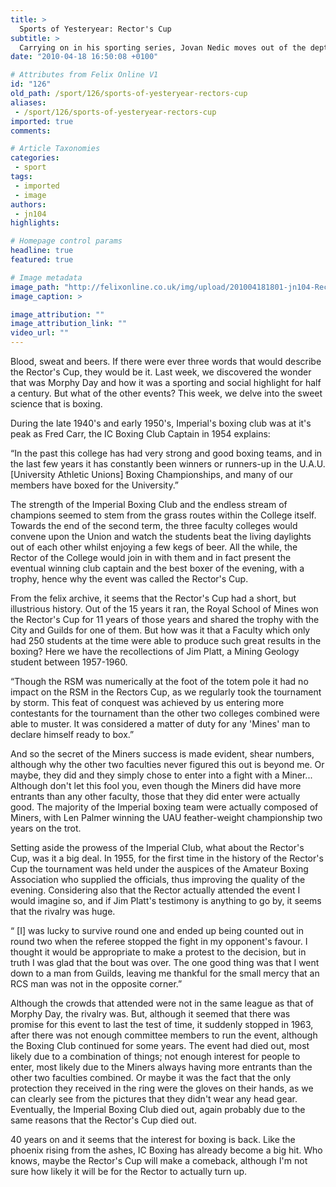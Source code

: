 ```yaml
---
title: >
  Sports of Yesteryear: Rector's Cup
subtitle: >
  Carrying on in his sporting series, Jovan Nedic moves out of the depths of the Thames and into the ring
date: "2010-04-18 16:50:08 +0100"

# Attributes from Felix Online V1
id: "126"
old_path: /sport/126/sports-of-yesteryear-rectors-cup
aliases:
 - /sport/126/sports-of-yesteryear-rectors-cup
imported: true
comments:

# Article Taxonomies
categories:
 - sport
tags:
 - imported
 - image
authors:
 - jn104
highlights:

# Homepage control params
headline: true
featured: true

# Image metadata
image_path: "http://felixonline.co.uk/img/upload/201004181801-jn104-RectorsC.jpg"
image_caption: >

image_attribution: ""
image_attribution_link: ""
video_url: ""
---
```


Blood, sweat and beers. If there were ever three words that would describe the Rector's Cup, they would be it. Last week, we discovered the wonder that was Morphy Day and how it was a sporting and social highlight for half a century. But what of the other events? This week, we delve into the sweet science that is boxing.

 During the late 1940's and early 1950's, Imperial's boxing club was at it's peak as Fred Carr, the IC Boxing Club Captain in 1954 explains:

 “In the past this college has had very strong and good boxing teams, and in the last few years it has constantly been winners or runners-up in the U.A.U. [University Athletic Unions] Boxing Championships, and many of our members have boxed for the University.”

 The strength of the Imperial Boxing Club and the endless stream of champions seemed to stem from the grass routes within the College itself. Towards the end of the second term, the three faculty colleges would convene upon the Union and watch the students beat the living daylights out of each other whilst enjoying a few kegs of beer. All the while, the Rector of the College would join in with them and in fact present the eventual winning club captain and the best boxer of the evening, with a trophy, hence why the event was called the Rector's Cup.

 From the felix archive, it seems that the Rector's Cup had a short, but illustrious history. Out of the 15 years it ran, the Royal School of Mines won the Rector's Cup for 11 years of those years and shared the trophy with the City and Guilds for one of them. But how was it that a Faculty which only had 250 students at the time were able to produce such great results in the boxing? Here we have the recollections of Jim Platt, a Mining Geology student between 1957-1960.

 “Though the RSM was numerically at the foot of the totem pole it had no impact on the RSM in the Rectors Cup, as we regularly took the tournament by storm. This feat of conquest was achieved by us entering more contestants for the tournament than the other two colleges combined were able to muster. It was considered a matter of duty for any 'Mines' man to declare himself ready to box.”

 And so the secret of the Miners success is made evident, shear numbers, although why the other two faculties never figured this out is beyond me. Or maybe, they did and they simply chose to enter into a fight with a Miner... Although don't let this fool you, even though the Miners did have more entrants than any other faculty, those that they did enter were actually good. The majority of the Imperial boxing team were actually composed of Miners, with Len Palmer winning the UAU feather-weight championship two years on the trot.

 Setting aside the prowess of the Imperial Club, what about the Rector's Cup, was it a big deal. In 1955, for the first time in the history of the Rector's Cup the tournament was held under the auspices of the Amateur Boxing Association who supplied the officials, thus improving the quality of the evening. Considering also that the Rector actually attended the event I would imagine so, and if Jim Platt's testimony is anything to go by, it seems that the rivalry was huge.

 “ [I] was lucky to survive round one and ended up being counted out in round two when the referee stopped the fight in my opponent's favour. I thought it would be appropriate to make a protest to the decision, but in truth I was glad that the bout was over. The one good thing was that I went down to a man from Guilds, leaving me thankful for the small mercy that an RCS man was not in the opposite corner.”

 Although the crowds that attended were not in the same league as that of Morphy Day, the rivalry was. But, although it seemed that there was promise for this event to last the test of time, it suddenly stopped in 1963, after there was not enough committee members to run the event, although the Boxing Club continued for some years. The event had died out, most likely due to a combination of things; not enough interest for people to enter, most likely due to the Miners always having more entrants than the other two faculties combined. Or maybe it was the fact that the only protection they received in the ring were the gloves on their hands, as we can clearly see from the pictures that they didn't wear any head gear. Eventually, the Imperial Boxing Club died out, again probably due to the same reasons that the Rector's Cup died out.

 40 years on and it seems that the interest for boxing is back. Like the phoenix rising from the ashes, IC Boxing has already become a big hit. Who knows, maybe the Rector's Cup will make a comeback, although I'm not sure how likely it will be for the Rector to actually turn up.
